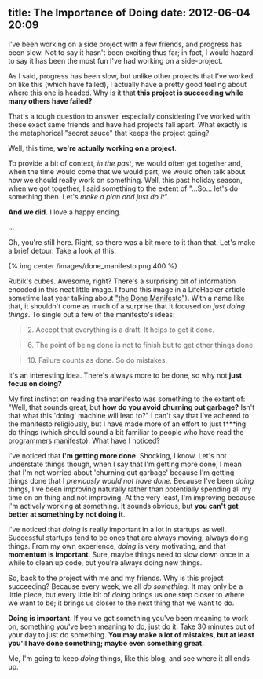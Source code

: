 title: The Importance of Doing
date: 2012-06-04 20:09
---
I've been working on a side project with a few friends, and progress has been slow. Not to say it hasn't been exciting thus far; in fact, I would hazard to say it has been the most fun I've had working on a side-project.

As I said, progress has been slow, but unlike other projects that I've worked on like this (which have failed), I actually have a pretty good feeling about where this one is headed. Why is it that **this project is succeeding while many others have failed?**

That's a tough question to answer, especially considering I've worked with these exact same friends and have had projects fall apart. What exactly is the metaphorical "secret sauce" that keeps the project going?

Well, this time, **we're actually working on a project**.

To provide a bit of context, *in the past*, we would often get together and, when the time would come that we would part, we would often talk about how we should really work on something. Well, this past holiday season, when we got together, I said something to the extent of "...So... let's do something then. Let's *make a plan and just do it*".

**And we did.** I love a happy ending.

...

Oh, you're still here. Right, so there was a bit more to it than that. Let's make a brief detour. Take a look at this.

{% img center /images/done_manifesto.png 400 %}

Rubik's cubes. Awesome, right? There's a surprising bit of information encoded in this neat little image. I found this image in a LifeHacker article sometime last year talking about ["the Done Manifesto"](http://lifehacker.com/5864004/the-done-manifesto-lays-out-13-ground-rules-for-getting-to-done)). With a name like that, it shouldn't come as much of a surprise that it focused on *just doing things*. To single out a few of the manifesto's ideas:

> 2\. Accept that everything is a draft. It helps to get it done.

> 6\. The point of being done is not to finish but to get other things done.

> 10\. Failure counts as done. So do mistakes.

It's an interesting idea. There's always more to be done, so why not **just focus on doing?**

My first instinct on reading the manifesto was something to the extent of: "Well, that sounds great, but **how do you avoid churning out garbage?** Isn't that what this 'doing' machine will lead to?" I can't say that I've adhered to the manifesto religiously, but I have made more of an effort to just f***ing do things (which should sound a bit familiar to people who have read the [programmers manifesto](http://programming-motherfucker.com/)). What have I noticed?

I've noticed that **I'm getting more done**. Shocking, I know. Let's not understate things though, when I say that I'm getting more done, I mean that I'm not worried about 'churning out garbage' because I'm getting things done that I *previously would not have done*. Because I've been *doing* things, I've been improving naturally rather than potentially spending all my time on on thing and not improving. At the very least, I'm improving because I'm actively working at something. It sounds obvious, but **you can't get better at something by not doing it**.

I've noticed that *doing* is really important in a lot in startups as well. Successful startups tend to be ones that are always moving, always doing things. From my own experience, *doing* is very motivating, and that **momentum is important**. Sure, maybe things need to slow down once in a while to clean up code, but you're always doing new things.

So, back to the project with me and my friends. Why is this project succeeding? Because every week, we all *do something*. It may only be a little piece, but every little bit of *doing* brings us one step closer to where we want to be; it brings us closer to the next thing that we want to do.

**Doing is important**. If you've got something you've been meaning to work on, something you've been meaning to do, just do it. Take 30 minutes out of your day to just do something. **You may make a lot of mistakes, but at least you'll have done something; maybe even something great.**

Me, I'm going to keep *doing* things, like this blog, and see where it all ends up.
